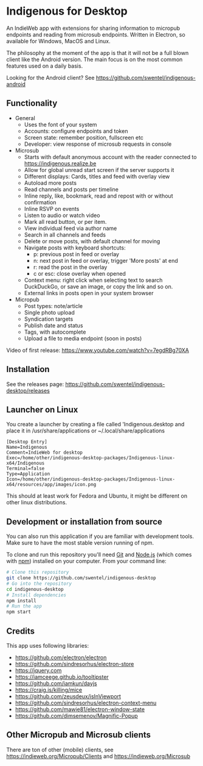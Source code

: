 # Indigenous for Desktop

An IndieWeb app with extensions for sharing information to micropub endpoints and reading 
from microsub endpoints. Written in Electron, so available for Windows, MacOS and Linux.

The philosophy at the moment of the app is that it will not be a full blown client like
the Android version. The main focus is on the most common features used on a daily basis.

Looking for the Android client? See https://github.com/swentel/indigenous-android

## Functionality

- General
  - Uses the font of your system
  - Accounts: configure endpoints and token
  - Screen state: remember position, fullscreen etc
  - Developer: view response of microsub requests in console
- Microsub
  - Starts with default anonymous account with the reader connected to https://indigenous.realize.be
  - Allow for global unread start screen if the server supports it
  - Different displays: Cards, titles and feed with overlay view
  - Autoload more posts
  - Read channels and posts per timeline
  - Inline reply, like, bookmark, read and repost with or without confirmation
  - Inline RSVP on events
  - Listen to audio or watch video
  - Mark all read button, or per item.
  - View individual feed via author name
  - Search in all channels and feeds
  - Delete or move posts, with default channel for moving
  - Navigate posts with keyboard shortcuts:
    - p: previous post in feed or overlay
    - n: next post in feed or overlay, trigger 'More posts' at end
    - r: read the post in the overlay
    - c or esc: close overlay when opened
  - Context menu: right click when selecting text to search DuckDuckGo, or save
    an image, or copy the link and so on.
  - External links in posts open in your system browser
- Micropub
  - Post types: note/article
  - Single photo upload
  - Syndication targets
  - Publish date and status
  - Tags, with autocomplete
  - Upload a file to media endpoint (soon in posts)

Video of first release: https://www.youtube.com/watch?v=7egdRBg70XA

## Installation

See the releases page: https://github.com/swentel/indigenous-desktop/releases

## Launcher on Linux

You create a launcher by creating a file called 'Indigenous.desktop and place
it in /usr/share/applications or ~/.local/share/applications

```
[Desktop Entry]
Name=Indigenous
Comment=IndieWeb for desktop
Exec=/home/other/indigenous-desktop-packages/Indigenous-linux-x64/Indigenous
Terminal=false
Type=Application
Icon=/home/other/indigenous-desktop-packages/Indigenous-linux-x64/resources/app/images/icon.png
```

This should at least work for Fedora and Ubuntu, it might be different on other
linux distributions.

## Development or installation from source

You can also run this application if you are familiar with development tools. Make sure
to have the most stable version running of npm.

To clone and run this repository you'll need [Git](https://git-scm.com) and 
[Node.js](https://nodejs.org/en/download/) (which comes with [npm](http://npmjs.com)) 
installed on your computer. From your command line:

```bash
# Clone this repository
git clone https://github.com/swentel/indigenous-desktop
# Go into the repository
cd indigenous-desktop
# Install dependencies
npm install
# Run the app
npm start
```

## Credits

This app uses following libraries:

- https://github.com/electron/electron
- https://github.com/sindresorhus/electron-store
- https://jquery.com
- https://iamceege.github.io/tooltipster
- https://github.com/iamkun/dayjs
- https://craig.is/killing/mice
- https://github.com/zeusdeux/isInViewport
- https://github.com/sindresorhus/electron-context-menu
- https://github.com/mawie81/electron-window-state
- https://github.com/dimsemenov/Magnific-Popup

## Other Micropub and Microsub clients

There are ton of other (mobile) clients, see https://indieweb.org/Micropub/Clients and
https://indieweb.org/Microsub
